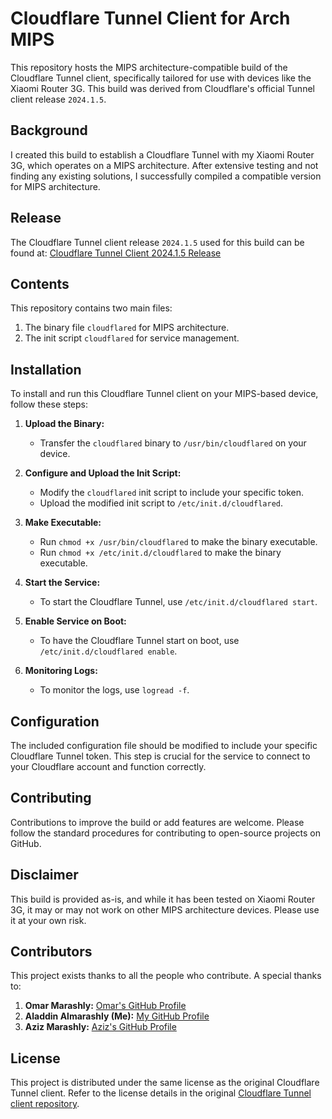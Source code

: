 # Cloudflare Tunnel Client for Arch MIPS

This repository hosts the MIPS architecture-compatible build of the Cloudflare Tunnel client, specifically tailored for use with devices like the Xiaomi Router 3G. This build was derived from Cloudflare's official Tunnel client release `2024.1.5`.

## Background

I created this build to establish a Cloudflare Tunnel with my Xiaomi Router 3G, which operates on a MIPS architecture. After extensive testing and not finding any existing solutions, I successfully compiled a compatible version for MIPS architecture.

## Release

The Cloudflare Tunnel client release `2024.1.5` used for this build can be found at:
[Cloudflare Tunnel Client 2024.1.5 Release](https://github.com/cloudflare/cloudflared/releases/tag/2024.1.5)

## Contents

This repository contains two main files:
1. The binary file `cloudflared` for MIPS architecture.
2. The init script `cloudflared` for service management.

## Installation

To install and run this Cloudflare Tunnel client on your MIPS-based device, follow these steps:

1. **Upload the Binary:**
   - Transfer the `cloudflared` binary to `/usr/bin/cloudflared` on your device.

2. **Configure and Upload the Init Script:**
   - Modify the `cloudflared` init script to include your specific token.
   - Upload the modified init script to `/etc/init.d/cloudflared`.

3. **Make Executable:**
   - Run `chmod +x /usr/bin/cloudflared` to make the binary executable.
   - Run `chmod +x /etc/init.d/cloudflared` to make the binary executable.

4. **Start the Service:**
   - To start the Cloudflare Tunnel, use `/etc/init.d/cloudflared start`.

5. **Enable Service on Boot:**
   - To have the Cloudflare Tunnel start on boot, use `/etc/init.d/cloudflared enable`.

6. **Monitoring Logs:**
   - To monitor the logs, use `logread -f`.

## Configuration

The included configuration file should be modified to include your specific Cloudflare Tunnel token. This step is crucial for the service to connect to your Cloudflare account and function correctly.

## Contributing

Contributions to improve the build or add features are welcome. Please follow the standard procedures for contributing to open-source projects on GitHub.

## Disclaimer

This build is provided as-is, and while it has been tested on Xiaomi Router 3G, it may or may not work on other MIPS architecture devices. Please use it at your own risk.

## Contributors

This project exists thanks to all the people who contribute. A special thanks to:

1. **Omar Marashly:** [Omar's GitHub Profile](https://github.com/omarMarashly)
2. **Aladdin Almarashly (Me):** [My GitHub Profile](https://github.com/aladdinAlmarashly)
3. **Aziz Marashly:** [Aziz's GitHub Profile](https://github.com/aziz-marashly)

## License

This project is distributed under the same license as the original Cloudflare Tunnel client. Refer to the license details in the original [Cloudflare Tunnel client repository](https://github.com/cloudflare/cloudflared).



